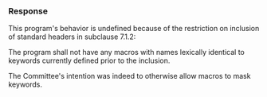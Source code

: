 ### Response

This program's behavior is undefined because of the restriction on inclusion of
standard headers in subclause 7.1.2:

The program shall not have any macros with names lexically identical to keywords
currently defined prior to the inclusion.

The Committee's intention was indeed to otherwise allow macros to mask keywords.
